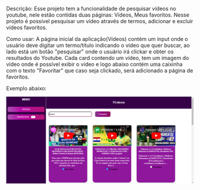 Descrição: Esse projeto tem a funcionalidade de pesquisar vídeos no youtube, nele estão contidas duas páginas: Vídeos, Meus favoritos.
Nesse projeto é possível pesquisar um vídeo através de termos, adicionar e excluir vídeos favoritos.

Como usar: A página inicial da aplicação(Vídeos) contém um input onde o usuário deve digitar um termo/título indicando o vídeo que quer buscar, ao lado está um botão "pesquisar" onde o usuário
irá clickar e obter os resultados do Youtube.
Cada card contendo um vídeo, tem um imagem do vídeo onde é possível exibir o vídeo e logo abaixo contém uma caixinha com o texto "Favoritar" que caso seja clickado, será adicionado
a página de favoritos.

Exemplo abaixo:

<img src="videos.png" alt="Texto Alternativo">
